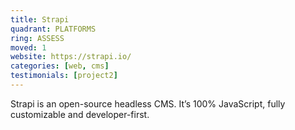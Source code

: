 ```yaml
---
title: Strapi
quadrant: PLATFORMS
ring: ASSESS
moved: 1
website: https://strapi.io/
categories: [web, cms]
testimonials: [project2]
---
```


Strapi is an open-source headless CMS. It’s 100% JavaScript, fully customizable and developer-first.
